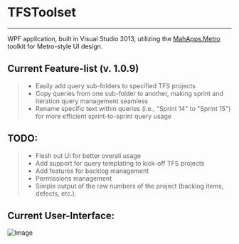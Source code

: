 TFSToolset
===================
----------

WPF application, built in Visual Studio 2013, utilizing the [MahApps.Metro](https://github.com/MahApps/MahApps.Metro) toolkit for Metro-style UI design.

Current Feature-list (v. 1.0.9)
-------------

> - Easily add query sub-folders to specified TFS projects
> - Copy queries from one sub-folder to another, making sprint and iteration query management seamless
> - Rename specific text within queries (i.e., "Sprint 14" to "Sprint 15") for more efficient sprint-to-sprint query usage

TODO:
-------------

> - Flesh out UI for better overall usage
> - Add support for query templating to kick-off TFS projects
> - Add features for backlog management
> - Permissions management
> - Simple output of the raw numbers of the project (backlog items, defects, etc.).

Current User-Interface:
--------------- 

![Image](http://i.imgur.com/AyWCB66.png)